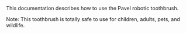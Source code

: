 This documentation describes how to use the Pavel robotic toothbrush.

Note: This toothbrush is totally safe to use for children, adults, pets, and wildlife.
